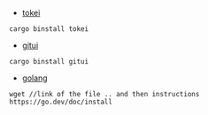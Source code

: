 

- [tokei](https://github.com/XAMPPRocky/tokei) 
```
cargo binstall tokei
```

- [gitui](https://github.com/extrawurst/gitui?tab=readme-ov-file)
```
cargo binstall gitui
```

- [golang](https://go.dev/doc/install)
```
wget //link of the file .. and then instructions
https://go.dev/doc/install
```
